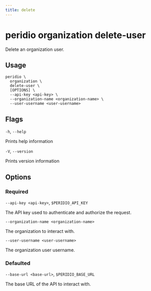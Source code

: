 ```yaml
---
title: delete
---
```


# peridio organization delete-user

Delete an organization user.

## Usage

```
peridio \
  organization \
  delete-user \
  [OPTIONS] \
  --api-key <api-key> \
  --organization-name <organization-name> \
  --user-username <user-username>
```

## Flags

`-h`, `--help`

Prints help information

`-V`, `--version`

Prints version information

## Options

### Required

`--api-key <api-key>`, `$PERIDIO_API_KEY`

The API key used to authenticate and authorize the request.

`--organization-name <organization-name>`

The organization to interact with.

`--user-username <user-username>`

The organization user username.

### Defaulted

`--base-url <base-url>`, `$PERIDIO_BASE_URL`

The base URL of the API to interact with.
